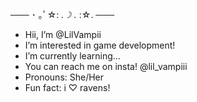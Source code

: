 ─── ･ ｡ﾟ☆: *.☽ .* :☆. ───
- Hii, I’m @LilVampii
- I’m interested in game development!
- I’m currently learning...
- You can reach me on insta! @lil_vampiii
- Pronouns: She/Her
- Fun fact: i ♡ ravens!

<!---
lilvampii/lilvampii is a ✨ special ✨ repository because its `README.md` (this file) appears on your GitHub profile.
You can click the Preview link to take a look at your changes.
--->
